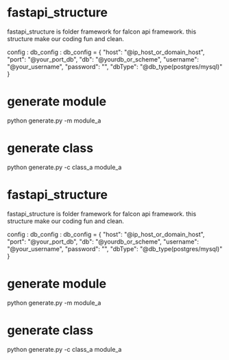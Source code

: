 # fastapi_structure

fastapi_structure is folder framework for falcon api framework. this structure make our coding fun and clean.

config :
  db_config :
    db_config = {
    "host": "@ip_host_or_domain_host",
    "port": "@your_port_db",
    "db": "@yourdb_or_scheme",
    "username": "@your_username",
    "password": "",
    "dbType": "@db_type(postgres/mysql)"
    }

# generate module
python generate.py -m module_a

# generate class
python generate.py -c class_a module_a
# fastapi_structure

fastapi_structure is folder framework for falcon api framework. this structure make our coding fun and clean.

config :
  db_config :
    db_config = {
    "host": "@ip_host_or_domain_host",
    "port": "@your_port_db",
    "db": "@yourdb_or_scheme",
    "username": "@your_username",
    "password": "",
    "dbType": "@db_type(postgres/mysql)"
    }

# generate module
python generate.py -m module_a

# generate class
python generate.py -c class_a module_a
